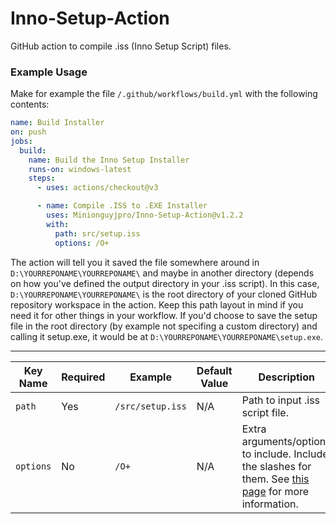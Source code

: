 # Inno-Setup-Action
GitHub action to compile .iss (Inno Setup Script) files.
### Example Usage
Make for example the file ``/.github/workflows/build.yml`` with the following contents:
```yml
name: Build Installer
on: push
jobs:
  build:
    name: Build the Inno Setup Installer
    runs-on: windows-latest
    steps:
      - uses: actions/checkout@v3

      - name: Compile .ISS to .EXE Installer
        uses: Minionguyjpro/Inno-Setup-Action@v1.2.2
        with:
          path: src/setup.iss
          options: /O+
```
The action will tell you it saved the file somewhere around in ``D:\YOURREPONAME\YOURREPONAME\`` and maybe in another directory (depends on how you've defined the output directory in your .iss script). In this case, ``D:\YOURREPONAME\YOURREPONAME\`` is the root directory of your cloned GitHub repository workspace in the action. Keep this path layout in mind if you need it for other things in your workflow. If you'd choose to save the setup file in the root directory (by example not specifing a custom directory) and calling it setup.exe, it would be at ``D:\YOURREPONAME\YOURREPONAME\setup.exe``.

---
| **Key Name** | **Required** | **Example**        | **Default Value** | **Description**                                                                                                                                                        |
|--------------|--------------|--------------------|-------------------|------------------------------------------------------------------------------------------------------------------------------------------------------------------------|
| ``path``     | Yes          | ``/src/setup.iss`` | N/A               | Path to input .iss script file.                                                                                                                                        |
| ``options``  | No           | ``/O+``            | N/A               | Extra arguments/options to include. Include the slashes for them. See [this page](https://jrsoftware.org/ishelp/index.php?topic=compilercmdline) for more information. |
